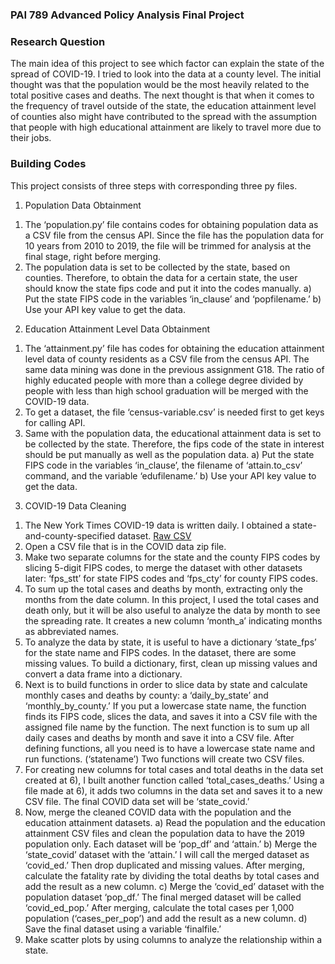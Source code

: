 ### PAI 789 Advanced Policy Analysis Final Project

### Research Question
The main idea of this project to see which factor can explain the state of the spread of COVID-19. I tried to look into the data at a county level. The initial thought was that the population would be the most heavily related to the total positive cases and deaths. The next thought is that when it comes to the frequency of travel outside of the state, the education attainment level of counties also might have contributed to the spread with the assumption that people with high educational attainment are likely to travel more due to their jobs.

### Building Codes
This project consists of three steps with corresponding three py files.

1. Population Data Obtainment
 1) The ‘population.py’ file contains codes for obtaining population data as a CSV file from the census API. Since the file has the population data for 10 years from 2010 to 2019, the file will be trimmed for analysis at the final stage, right before merging.
 2) The population data is set to be collected by the state, based on counties. Therefore, to obtain the data for a certain state, the user should know the state fips code and put it into the codes manually.
   a) Put the state FIPS code in the variables ‘in_clause’ and ‘popfilename.’
   b) Use your API key value to get the data.

2. Education Attainment Level Data Obtainment
 1) The ‘attainment.py’ file has codes for obtaining the education attainment level data of county residents as a CSV file from the census API. The same data mining was done in the previous assignment G18. The ratio of highly educated people with more than a college degree divided by people with less than high school graduation will be merged with the COVID-19 data.
 2)	To get a dataset, the file ‘census-variable.csv’ is needed first to get keys for calling API.
 3) Same with the population data, the educational attainment data is set to be collected by the state. Therefore, the fips code of the state in interest should be put manually as well as the population data.
   a) Put the state FIPS code in the variables ‘in_clause’, the filename of ‘attain.to_csv’ command, and the variable ‘edufilename.’
   b) Use your API key value to get the data.

3. COVID-19 Data Cleaning
  1) The New York Times COVID-19 data is written daily. I obtained a state-and-county-specified dataset. [Raw CSV](https://raw.githubusercontent.com/nytimes/covid-19-data/master/us-counties.csv) 
  2) Open a CSV file that is in the COVID data zip file.
  3) Make two separate columns for the state and the county FIPS codes by slicing 5-digit FIPS codes, to merge the dataset with other datasets later: ‘fps_stt’ for state FIPS codes and ‘fps_cty’ for county FIPS codes.   
  4) To sum up the total cases and deaths by month, extracting only the months from the date column. In this project, I used the total cases and death only, but it will be also useful to analyze the data by month to see the spreading rate. It creates a new column ‘month_a’ indicating months as abbreviated names.
  5) To analyze the data by state, it is useful to have a dictionary ‘state_fps’ for the state name and FIPS codes. In the dataset, there are some missing values. To build a dictionary, first, clean up missing values and convert a data frame into a dictionary.
  6) Next is to build functions in order to slice data by state and calculate monthly cases and deaths by county: a ‘daily_by_state’ and ‘monthly_by_county.’ If you put a lowercase state name, the function finds its FIPS code, slices the data, and saves it into a CSV file with the assigned file name by the function. The next function is to sum up all daily cases and deaths by month and save it into a CSV file. After defining functions, all you need is to have a lowercase state name and run functions. (‘statename’) Two functions will create two CSV files.
  7) For creating new columns for total cases and total deaths in the data set created at 6), I built another function called ‘total_cases_deaths.’ Using a file made at 6), it adds two columns in the data set and saves it to a new CSV file. The final COVID data set will be ‘state_covid.’
  8) Now, merge the cleaned COVID data with the population and the education attainment datasets.
  a) Read the population and the education attainment CSV files and clean the population data to have the 2019 population only. Each dataset will be ‘pop_df’ and ‘attain.’
  b) Merge the ‘state_covid’ dataset with the ‘attain.’ I will call the merged dataset as ‘covid_ed.’ Then drop duplicated and missing values. After merging, calculate the fatality rate by dividing the total deaths by total cases and add the result as a new column.
  c) Merge the ‘covid_ed’ dataset with the population dataset ‘pop_df.’ The final merged dataset will be called ‘covid_ed_pop.’ After merging, calculate the total cases per 1,000 population (‘cases_per_pop’) and add the result as a new column.
  d) Save the final dataset using a variable ‘finalfile.’
  9) Make scatter plots by using columns to analyze the relationship within a state.
